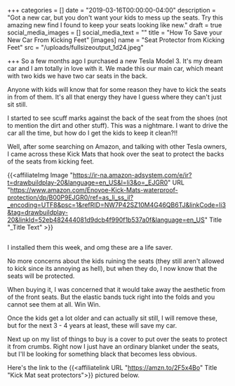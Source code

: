 +++
categories = []
date = "2019-03-16T00:00:00-04:00"
description = "Got a new car, but you don't want your kids to mess up the seats.  Try this amazing new find I found to keep your seats looking like new."
draft = true
social_media_images = []
social_media_text = ""
title = "How To Save your New Car From Kicking Feet"
[images]
name = "Seat Protector from Kicking Feet"
src = "/uploads/fullsizeoutput_1d24.jpeg"

+++
So a few months ago I purchased a new Tesla Model 3.  It's my dream car and I am totally in love with it.  We made this our main car, which meant with two kids we have two car seats in the back.

Anyone with kids will know that for some reason they have to kick the seats in from of them.  It's all that energy they have I guess where they can't just sit still.

I started to see scuff marks against the back of the seat from the shoes (not to mention the dirt and other stuff).  This was a nightmare.  I want to drive the car all the time, but how do I get the kids to keep it clean?!!  

Well, after some searching on Amazon, and talking with other Tesla owners, I came across these Kick Mats that hook over the seat to protect the backs of the seats from kicking feet.

{{<affiliateImg Image "https://ir-na.amazon-adsystem.com/e/ir?t=drawbuildplay-20&language=en_US&l=li3&o=_EJGR0" URL "https://www.amazon.com/Enovoe-Kick-Mats-waterproof-protection/dp/B00P9EJGR0/ref=as_li_ss_il?_encoding=UTF8&psc=1&refRID=NW7P42SZ10M4G46QB6TJ&linkCode=li3&tag=drawbuildplay-20&linkId=52eb482444081d9dcb4f990f1b537a0f&language=en_US" Title "_Title Text" >}}

<a href="" target="_blank"><img border="0" src="" ></a><img src="" width="1" height="1" border="0" alt="" style="border:none !important; margin:0px !important;" />

I installed them this week, and omg these are a life saver.

No more concerns about the kids ruining the seats (they still aren't allowed to kick since its annoying as hell), but when they do, I now know that the seats will be protected.

When buying it, I was concerned that it would take away the aesthetic from of the front seats.  But the elastic bands tuck right into the folds and you cannot see them at all.  Win Win.

Once the kids get a lot older and can actually sit still, I will remove these, but for the next 3 - 4 years at least, these will save my car.

Next up on my list of things to buy is a cover to put over the seats to protect it from crumbs.  Right now I just have an ordinary blanket under the seats, but I'll be looking for something black that becomes less obvious.

Here's the link to the {{<affiliatelink URL "https://amzn.to/2F5x4Bo" Title "Kick Mat seat protectors">}} pictured below.